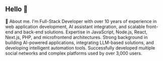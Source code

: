 ## Hello 👋

💬 About me. I'm Full-Stack Developer with over 10 years of experience in web application development, AI assistant integration, and scalable front-end and back-end solutions. Expertise in JavaScript, Node.js, React, Next.js, PHP, and microfrontend architectures. Strong background in building AI-powered applications, integrating LLM-based solutions, and developing intelligent automation tools. Successfully developed multiple social networks and complex platforms used by over 3,000 users.

<!--
**stanislavstru/stanislavstru** is a ✨ _special_ ✨ repository because its `README.md` (this file) appears on your GitHub profile.

Here are some ideas to get you started:

- 🔭 I’m currently working on ...
- 🌱 I’m currently learning ...
- 👯 I’m looking to collaborate on ...
- 🤔 I’m looking for help with ...
- 💬 Ask me about ...
- 📫 How to reach me: ...
- 😄 Pronouns: ...
- ⚡ Fun fact: ...
-->
